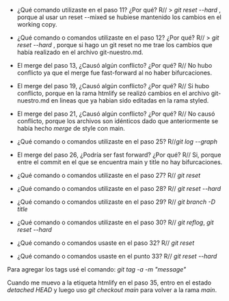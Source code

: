 - ¿Qué comando utilizaste en el paso 11? ¿Por qué?
R// > *git reset --hard <commit>*, porque al usar un reset --mixed se hubiese mantenido los cambios en el working copy.

- ¿Qué comando o comandos utilizaste en el paso 12? ¿Por qué?
R// > *git reset --hard <commit-recuperado>*, porque si hago un git reset <commit-recuperado> no me trae los cambios que 
había realizado en el archivo git-nuestro.md.

- El merge del paso 13, ¿Causó algún conflicto? ¿Por qué?
R// No hubo conflicto ya que el merge fue fast-forward al no haber bifurcaciones.

- El merge del paso 19, ¿Causó algún conflicto? ¿Por qué?
R// Si hubo conflicto, porque en la rama htmlify se realizó cambios en el archivo git-nuestro.md en lineas que ya habian 
sido editadas en la rama styled.

- El merge del paso 21, ¿Causó algún conflicto? ¿Por qué?
R// No causó conflicto, porque los archivos son idénticos dado que anteriormente se había hecho *merge* de style con 
main.

- ¿Qué comando o comandos utilizaste en el paso 25?
R//*git log --graph*

- El merge del paso 26, ¿Podría ser fast forward? ¿Por qué?
R// Si, porque entre el commit en el que se encuentra main y title no hay bifurcaciones.

- ¿Qué comando o comandos utilizaste en el paso 27?
R// *git reset <commit>*

- ¿Qué comando o comandos utilizaste en el paso 28?
R// *git reset --hard <commit>*

- ¿Qué comando o comandos utilizaste en el paso 29?
R// *git branch -D title*

- ¿Qué comando o comandos utilizaste en el paso 30?
R// *git reflog*, *git reset --hard <commit>*

- ¿Qué comando o comandos usaste en el paso 32?
R// *git reset <commit>*

- ¿Qué comando o comandos usaste en el punto 33?
R// *git reset --hard <commit>*

Para agregar los tags usé el comando: *git tag -a <tag-name> <commit> -m "message"*

Cuando me muevo a la etiqueta htmlify en el paso 35, entro en el estado *detached HEAD* y luego uso *git checkout main* 
para volver a la rama *main*.

